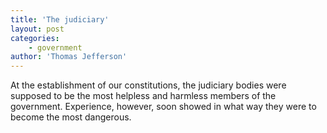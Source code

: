 ```yaml
---
title: 'The judiciary'
layout: post
categories:
    - government
author: 'Thomas Jefferson'
---
```


At the establishment of our constitutions, the judiciary bodies were supposed to be the most helpless and harmless members of the government. Experience, however, soon showed in what way they were to become the most dangerous.